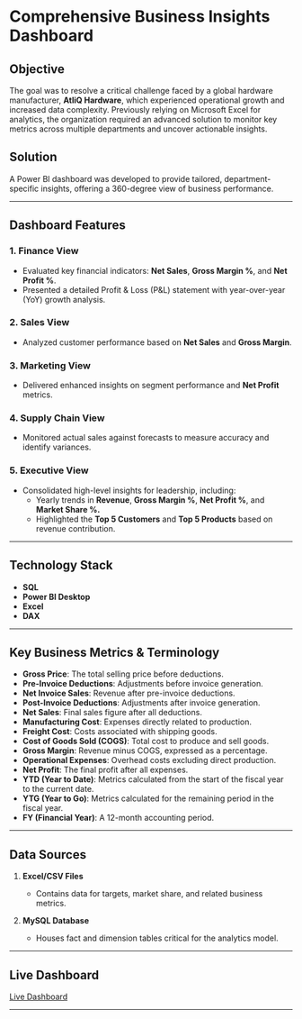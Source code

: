# Comprehensive Business Insights Dashboard  

## Objective  
The goal was to resolve a critical challenge faced by a global hardware manufacturer, **AtliQ Hardware**, which experienced operational growth and increased data complexity. Previously relying on Microsoft Excel for analytics, the organization required an advanced solution to monitor key metrics across multiple departments and uncover actionable insights.  

## Solution  
A Power BI dashboard was developed to provide tailored, department-specific insights, offering a 360-degree view of business performance.  

---

## Dashboard Features  

### 1. Finance View 
- Evaluated key financial indicators: **Net Sales**, **Gross Margin %**, and **Net Profit %**.  
- Presented a detailed Profit & Loss (P&L) statement with year-over-year (YoY) growth analysis.  

### 2. Sales View 
- Analyzed customer performance based on **Net Sales** and **Gross Margin**.  

### 3. Marketing View
- Delivered enhanced insights on segment performance and **Net Profit** metrics.  

### 4. Supply Chain View
- Monitored actual sales against forecasts to measure accuracy and identify variances.  

### 5. Executive View
- Consolidated high-level insights for leadership, including:  
  - Yearly trends in **Revenue**, **Gross Margin %**, **Net Profit %**, and **Market Share %.**  
  - Highlighted the **Top 5 Customers** and **Top 5 Products** based on revenue contribution.  

---

## Technology Stack  
- **SQL**  
- **Power BI Desktop**  
- **Excel**  
- **DAX**  

---

## Key Business Metrics & Terminology  

- **Gross Price**: The total selling price before deductions.  
- **Pre-Invoice Deductions**: Adjustments before invoice generation.  
- **Net Invoice Sales**: Revenue after pre-invoice deductions.  
- **Post-Invoice Deductions**: Adjustments after invoice generation.  
- **Net Sales**: Final sales figure after all deductions.  
- **Manufacturing Cost**: Expenses directly related to production.  
- **Freight Cost**: Costs associated with shipping goods.  
- **Cost of Goods Sold (COGS)**: Total cost to produce and sell goods.  
- **Gross Margin**: Revenue minus COGS, expressed as a percentage.  
- **Operational Expenses**: Overhead costs excluding direct production.  
- **Net Profit**: The final profit after all expenses.  
- **YTD (Year to Date)**: Metrics calculated from the start of the fiscal year to the current date.  
- **YTG (Year to Go)**: Metrics calculated for the remaining period in the fiscal year.  
- **FY (Financial Year)**: A 12-month accounting period.  

---

## Data Sources  

1. **Excel/CSV Files**  
   - Contains data for targets, market share, and related business metrics.  

2. **MySQL Database**  
   - Houses fact and dimension tables critical for the analytics model.  

---

## Live Dashboard  
[Live Dashboard](https://app.powerbi.com/view?r=eyJrIjoiMzg1YzczODYtNjExZC00YmNjLTgxMTAtMmJlOTlmMmU1N2UzIiwidCI6ImM2ZTU0OWIzLTVmNDUtNDAzMi1hYWU5LWQ0MjQ0ZGM1YjJjNCJ9) 

---


